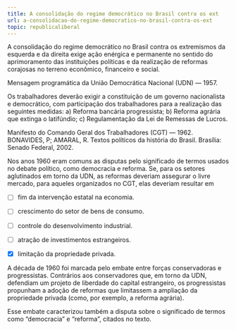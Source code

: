 ```yaml
---
title: A consolidação do regime democrático no Brasil contra os ext
url: a-consolidacao-do-regime-democratico-no-brasil-contra-os-ext
topic: republicaliberal
---
```



A consolidação do regime democrático no Brasil contra os extremismos da esquerda e da direita exige ação enérgica e permanente no sentido do aprimoramento das instituições políticas e da realização de reformas corajosas no terreno econômico, financeiro e social.

Mensagem programática da União Democrática Nacional (UDN) — 1957.

Os trabalhadores deverão exigir a constituição de um governo nacionalista e democrático, com participação dos trabalhadores para a realização das seguintes medidas: a) Reforma bancária progressista; b) Reforma agrária que extinga o latifúndio; c) Regulamentação da Lei de Remessas de Lucros.

Manifesto do Comando Geral dos Trabalhadores (CGT) — 1962. BONAVIDES, P; AMARAL, R. Textos políticos da história do Brasil. Brasília: Senado Federal, 2002.

Nos anos 1960 eram comuns as disputas pelo significado de termos usados no debate político, como democracia e reforma. Se, para os setores aglutinados em torno da UDN, as reformas deveriam assegurar o livre mercado, para aqueles organizados no CGT, elas deveriam resultar em



- [ ] fim da intervenção estatal na economia.
- [ ] crescimento do setor de bens de consumo.
- [ ] controle do desenvolvimento industrial.
- [ ] atração de investimentos estrangeiros.
- [x] limitação da propriedade privada.


A década de 1960 foi marcada pelo embate entre forças conservadoras e progressistas. Contrários aos conservadores que, em torno da UDN, defendiam um projeto de liberdade do capital estrangeiro, os progressistas propunham a adoção de reformas que limitassem a ampliação da propriedade privada (como, por exemplo, a reforma agrária).

Esse embate caracterizou também a disputa sobre o significado de termos como “democracia” e “reforma”, citados no texto.
